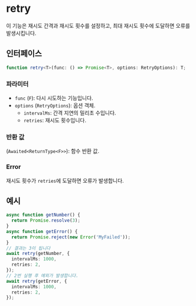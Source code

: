 # retry

이 기능은 재시도 간격과 재시도 횟수를 설정하고, 최대 재시도 횟수에 도달하면 오류를 발생시킵니다.

## 인터페이스

```typescript
function retry<T>(func: () => Promise<T>, options: RetryOptions): T;
```

### 파라미터

- `func` (`F`): 다시 시도하는 기능입니다.
- `options` (`RetryOptions`): 옵션 객체.
  - `intervalMs`: 간격 지연의 밀리초 수입니다.
  - `retries`: 재시도 횟수입니다.

### 반환 값

(`Awaited<ReturnType<F>>`): 함수 반환 값.

### Error

재시도 횟수가 `retries`에 도달하면 오류가 발생합니다.

## 예시

```typescript
async function getNumber() {
  return Promise.resolve(3);
}
async function getError() {
  return Promise.reject(new Error('MyFailed'));
}
// 결과는 3이 됩니다
await retry(getNumber, {
  intervalMs: 1000,
  retries: 2,
});
// 2번 실행 후 예외가 발생합니다.
await retry(getError, {
  intervalMs: 1000,
  retries: 2,
});
```
